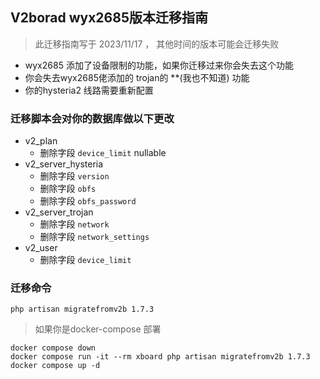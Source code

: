 ## V2borad wyx2685版本迁移指南
> 此迁移指南写于 2023/11/17 ， 其他时间的版本可能会迁移失败
- wyx2685 添加了设备限制的功能，如果你迁移过来你会失去这个功能
- 你会失去wyx2685佬添加的 trojan的 **(我也不知道) 功能
- 你的hysteria2 线路需要重新配置

### 迁移脚本会对你的数据库做以下更改
- v2_plan 
    - 删除字段 `device_limit` nullable
- v2_server_hysteria
    - 删除字段 `version` 
    - 删除字段 `obfs`
    - 删除字段 `obfs_password`
- v2_server_trojan
    - 删除字段 `network`
    - 删除字段 `network_settings`
- v2_user
    - 删除字段 `device_limit`

### 迁移命令
```
php artisan migratefromv2b 1.7.3
```
>如果你是docker-compose 部署
```
docker compose down
docker compose run -it --rm xboard php artisan migratefromv2b 1.7.3
docker compose up -d
```
